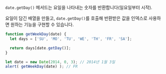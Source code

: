 `date.getDay()` 메서드는 요일을 나타내는 숫자를 반환합니다(일요일부터 시작).

요일이 담긴 배열을 만들고, `date.getDay()`를 호출해 반환받은 값을 인덱스로 사용하면 원하는 기능을 구현할 수 있습니다.

```js run demo
function getWeekDay(date) {
  let days = ['SU', 'MO', 'TU', 'WE', 'TH', 'FR', 'SA'];

  return days[date.getDay()];
}

let date = new Date(2014, 0, 3); // 2014년 1월 3일
alert( getWeekDay(date) ); // FR
```
